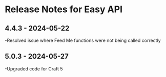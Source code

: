 # Release Notes for Easy API

## 4.4.3 - 2024-05-22

-Resolved issue where Feed Me functions were not being called correctly

## 5.0.3 - 2024-05-27

-Upgraded code for Craft 5